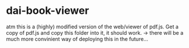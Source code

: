 # dai-book-viewer

atm this is a (highly) modified version of the web/viewer of pdf.js. Get a copy of pdf.js and copy this folder into it, it should work. -> there will be a much more convinient way of
deploying this in the future...